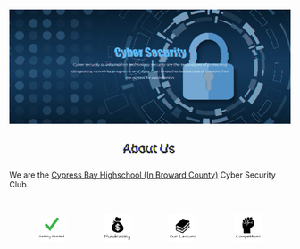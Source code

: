 <img src="https://raw.githubusercontent.com/Lin8x/CyberSecCanvas/master/images/glitchywaves.gif" width="100%" height="10">

<p align="center"> <img src="https://raw.githubusercontent.com/Lin8x/CyberSecCanvas/master/images/cyber.gif" width="100%" height="90%"> </p>

## <p align="center"> <img src="https://raw.githubusercontent.com/Lin8x/CyberSecCanvas/master/images/AboutUsLogoGif.gif" width="20%" height="20%"> </p>

We are the [Cypress Bay Highschool (In Broward County)](https://www.browardschools.com/cypressbay) Cyber Security Club.

<!--- 
- Description about the club
- Welcomes newcomers
- Talks about the foundation and ideas

--->

<img src="https://raw.githubusercontent.com/Lin8x/CyberSecCanvas/master/images/glitchywaves.gif" width="100%" height="10">

<p align="center"> &nbsp; &nbsp; <img src="https://raw.githubusercontent.com/Lin8x/CyberSecCanvas/master/images/gettingstartedlogo.JPG" width="10%" height="10%"> &nbsp; &nbsp; &nbsp; &nbsp; &nbsp; &nbsp; &nbsp; &nbsp; <img src="https://raw.githubusercontent.com/Lin8x/CyberSecCanvas/master/images/fundraisinglogo.JPG" width="10%" height="10%"> &nbsp; &nbsp; &nbsp; &nbsp; &nbsp; &nbsp; &nbsp; &nbsp; <img src="https://raw.githubusercontent.com/Lin8x/CyberSecCanvas/master/images/ourlessonslogo.JPG" width="10%" height="10%"> &nbsp; &nbsp; &nbsp; &nbsp; &nbsp; &nbsp; &nbsp; &nbsp; <img src="https://raw.githubusercontent.com/Lin8x/CyberSecCanvas/master/images/ourcompetitionslogo.JPG" width="10%" height="10%"> &nbsp; &nbsp; </p> 

<!--- 
* [How to Join]()
* [Our Lessons and Files]()
* [Our Currency Systen]()
* [Performing Competitions]()
* [Fundraising]()
* [Our Club Roles and Staff]()
--->

<img src="https://raw.githubusercontent.com/Lin8x/CyberSecCanvas/master/images/glitchywaves.gif" width="100%" height="10">

